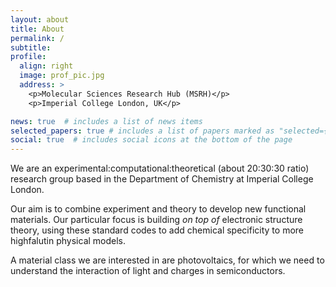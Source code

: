 ```yaml
---
layout: about
title: About
permalink: /
subtitle: 
profile:
  align: right
  image: prof_pic.jpg
  address: >
    <p>Molecular Sciences Research Hub (MSRH)</p>
    <p>Imperial College London, UK</p>

news: true  # includes a list of news items
selected_papers: true # includes a list of papers marked as "selected={true}"
social: true  # includes social icons at the bottom of the page
---
```


We are an experimental:computational:theoretical (about 20:30:30 ratio) research group based in
the Department of Chemistry at Imperial College London. 

Our aim is to combine experiment and theory to develop new functional
materials. 
Our particular focus is building *on top of* electronic structure theory, using
these standard codes to add chemical specificity to more highfalutin physical
models. 

A material class we are interested in are photovoltaics, for which we need to
understand the interaction of light and charges in semiconductors. 

